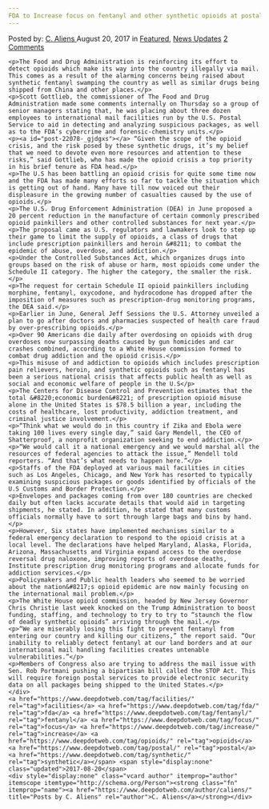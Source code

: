 ```yaml
---
FDA to Increase focus on fentanyl and other synthetic opioids at postal facilities
---
```

<article class="post-listing post-22078 post type-post status-publish format-standard has-post-thumbnail hentry 
 tag-facilities tag-fda tag-fentanyl tag-focus tag-increase tag-opioids tag-postal tag-synthetic">
    <div class="post-inner">
        <span>Posted by: <a href="https://www.deepdotweb.com/author/caliens/" title="">C. Aliens </a></span>
    <span>August 20, 2017</span>
    <span>in <a href="https://www.deepdotweb.com/category/deepdot-news/" rel="category tag">Featured</a>, <a href="https://www.deepdotweb.com/category/news-updates/" rel="category tag">News Updates</a></span>
    <span><a href="https://www.deepdotweb.com/2017/08/20/fda-increase-focus-fentanyl-synthetic-opioids-postal-facilities/#comments">2 Comments</a></span>
    </p>
    <div class="clear"></div>
    
    <p>The Food and Drug Administration is reinforcing its effort to detect opioids which make its way into the country illegally via mail. This comes as a result of the alarming concerns being raised about synthetic fentanyl swamping the country as well as similar drugs being shipped from China and other places.</p>
    <p>Scott Gottlieb, the commissioner of The Food and Drug Administration made some comments internally on Thursday so a group of senior managers stating that, he was placing about three dozen employees to international mail facilities run by the U.S. Postal Service to aid in detecting and analyzing suspicious packages, as well as to the FDA’s cybercrime and forensic-chemistry units.</p>
    <p><a id="post-22078-_gjdgxs"></a> “Given the scope of the opioid crisis, and the risk posed by these synthetic drugs, it’s my belief that we need to devote even more resources and attention to these risks,” said Gottlieb, who has made the opioid crisis a top priority in his brief tenure as FDA head.</p>
    <p>The U.S has been battling an opioid crisis for quite some time now and the FDA has made many efforts so far to tackle the situation which is getting out of hand. Many have till now voiced out their displeasure in the growing number of casualties caused by the use of opioids.</p>
    <p>The U.S. Drug Enforcement Administration (DEA) in June proposed a 20 percent reduction in the manufacture of certain commonly prescribed opioid painkillers and other controlled substances for next year.</p>
    <p>The proposal came as U.S. regulators and lawmakers look to step up their game to limit the supply of opioids, a class of drugs that include prescription painkillers and heroin &#8211; to combat the epidemic of abuse, overdose, and addiction.</p>
    <p>Under the Controlled Substances Act, which organizes drugs into groups based on the risk of abuse or harm, most opioids come under the Schedule II category. The higher the category, the smaller the risk.</p>
    <p>The request for certain Schedule II opioid painkillers including morphine, fentanyl, oxycodone, and hydrocodone has dropped after the imposition of measures such as prescription-drug monitoring programs, the DEA said.</p>
    <p>Earlier in June, General Jeff Sessions the U.S. Attorney unveiled a plan to go after doctors and pharmacies suspected of health care fraud by over-prescribing opioids.</p>
    <p>Over 90 Americans die daily after overdosing on opioids with drug overdoses now surpassing deaths caused by gun homicides and car crashes combined, according to a White House commission formed to combat drug addiction and the opioid crisis.</p>
    <p>This misuse of and addiction to opioids which includes prescription pain relievers, heroin, and synthetic opioids such as fentanyl has been a serious national crisis that affects public health as well as social and economic welfare of people in the U.S</p>
    <p>The Centers for Disease Control and Prevention estimates that the total &#8220;economic burden&#8221; of prescription opioid misuse alone in the United States is $78.5 billion a year, including the costs of healthcare, lost productivity, addiction treatment, and criminal justice involvement.</p>
    <p>“Think what we would do in this country if Zika and Ebola were taking 100 lives every single day,” said Gary Mendell, the CEO of Shatterproof, a nonprofit organization seeking to end addiction.</p>
    <p>“We would call it a national emergency and we would marshal all the resources of federal agencies to attack the issue,” Mendell told reporters. “And that’s what needs to happen here.”</p>
    <p>Staffs of the FDA deployed at various mail facilities in cities such as Los Angeles, Chicago, and New York has resorted to typically examining suspicious packages or goods identified by officials of the U.S Customs and Border Protection.</p>
    <p>Envelopes and packages coming from over 180 countries are checked daily but often lacks accurate details that would aid in targeting shipments, he stated. In addition, he stated that many customs officials normally have to sort through large bags and bins by hand.</p>
    <p>However, Six states have implemented mechanisms similar to a federal emergency declaration to respond to the opioid crisis at a local level. The declarations have helped Maryland, Alaska, Florida, Arizona, Massachusetts and Virginia expand access to the overdose reversal drug naloxone, improving reports of overdose deaths, Institute prescription drug monitoring programs and allocate funds for addiction services.</p>
    <p>Policymakers and Public health leaders who seemed to be worried about the nation&#8217;s opioid epidemic are now mainly focusing on the international mail problem.</p>
    <p>The White House opioid commission, headed by New Jersey Governor Chris Christie last week knocked on the Trump Administration to boost funding, staffing, and technology to try to try to “staunch the flow of deadly synthetic opioids” arriving through the mail.</p>
    <p>“We are miserably losing this fight to prevent fentanyl from entering our country and killing our citizens,” the report said. “Our inability to reliably detect fentanyl at our land borders and at our international mail handling facilities creates untenable vulnerabilities.”</p>
    <p>Members of Congress also are trying to address the mail issue with Sen. Rob Portmani pushing a bipartisan bill called the STOP Act. This will require foreign postal services to provide electronic security data on all packages being shipped to the United States.</p>
    </div>
    <a href="https://www.deepdotweb.com/tag/facilities/" rel="tag">facilities</a> <a href="https://www.deepdotweb.com/tag/fda/" rel="tag">fda</a> <a href="https://www.deepdotweb.com/tag/fentanyl/" rel="tag">fentanyl</a> <a href="https://www.deepdotweb.com/tag/focus/" rel="tag">focus</a> <a href="https://www.deepdotweb.com/tag/increase/" rel="tag">increase</a> <a href="https://www.deepdotweb.com/tag/opioids/" rel="tag">opioids</a> <a href="https://www.deepdotweb.com/tag/postal/" rel="tag">postal</a> <a href="https://www.deepdotweb.com/tag/synthetic/" rel="tag">synthetic</a></span> <span style="display:none" class="updated">2017-08-20</span>
    <div style="display:none" class="vcard author" itemprop="author" itemscope itemtype="http://schema.org/Person"><strong class="fn" itemprop="name"><a href="https://www.deepdotweb.com/author/caliens/" title="Posts by C. Aliens" rel="author">C. Aliens</a></strong></div>
    
